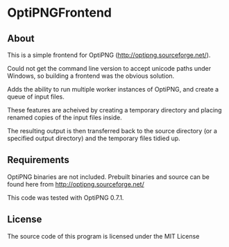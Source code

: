 # OptiPNGFrontend

## About

This is a simple frontend for OptiPNG (http://optipng.sourceforge.net/). 

Could not get the command line version to accept unicode paths under Windows, so building a frontend was the obvious solution. 

Adds the ability to run multiple worker instances of OptiPNG, and create a queue of input files.

These features are acheived by creating a temporary directory and placing renamed copies of the input files inside.

The resulting output is then transferred back to the source directory (or a specified output directory) and the temporary files tidied up.

## Requirements

OptiPNG binaries are not included. Prebuilt binaries and source can be found here from http://optipng.sourceforge.net/

This code was tested with OptiPNG 0.7.1.

## License

The source code of this program is licensed under the MIT License